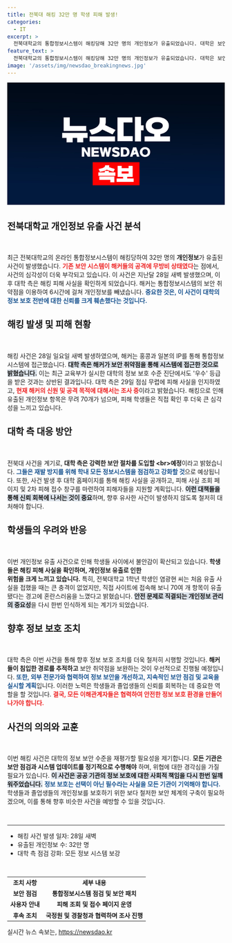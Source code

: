 ```yaml
---
title: 전북대 해킹 32만 명 학생 피해 발생!
categories:
  - IT
excerpt: >
  전북대학교의 통합정보시스템이 해킹당해 32만 명의 개인정보가 유출되었습니다. 대학은 보안 취약점을 개선하고 2차 피해를 조사 중이며, 피해 조회와 접수 시스템을 운영할 예정입니다.
feature_text: >
  전북대학교의 통합정보시스템이 해킹당해 32만 명의 개인정보가 유출되었습니다. 대학은 보안 취약점을 개선하고 2차 피해를 조사 중이며, 피해 조회와 접수 시스템을 운영할 예정입니다.
image: '/assets/img/newsdao_breakingnews.jpg'
---
```


<p><img src="/assets/img/newsdao_breakingnews.jpg" alt="cryptoinkorea 속보" /></p>

<h2 data-ke-size="size26">전북대학교 개인정보 유출 사건 분석</h2>

<p data-ke-size="size16">&nbsp;</p>

<p>최근 전북대학교의 온라인 통합정보시스템이 해킹당하여 32만 명의 <b>개인정보</b>가 유출된 사건이 발생했습니다. <b><span style="color: #ee2323;">기존 보안 시스템이 해커들의 공격에 무방비 상태였다</span></b>는 점에서, 사건의 심각성이 더욱 부각되고 있습니다. 이 사건은 지난달 28일 새벽 발생했으며, 이후 대학 측은 해킹 피해 사실을 확인하게 되었습니다. 해커는 통합정보시스템의 보안 취약점을 이용하여 6시간에 걸쳐 개인정보를 빼냈습니다. <b><span style="color: #1a5490;">중요한 것은, 이 사건이 대학의 정보 보호 전반에 대한 신뢰를 크게 훼손했다는 것입니다.</span></b></p>

<h2 data-ke-size="size26">해킹 발생 및 피해 현황</h2>

<p data-ke-size="size16">&nbsp;</p>

<p>해킹 사건은 28일 일요일 새벽 발생하였으며, 해커는 홍콩과 일본의 IP를 통해 통합정보시스템에 접근했습니다. <b><span style="background-color: #21538527;">대학 측은 해커가 보안 취약점을 통해 시스템에 접근한 것으로 밝혔습니다.</span></b> 이는 최근 교육부가 실시한 대학의 정보 보호 수준 진단에서도 '우수' 등급을 받은 것과는 상반된 결과입니다. 대학 측은 29일 점심 무렵에 피해 사실을 인지하였고, <b><span style="color: #ee2323;">현재 해커의 신원 및 공격 목적에 대해서는 조사 중</span></b>이라고 밝혔습니다. 해킹으로 인해 유출된 개인정보 항목은 무려 70개가 넘으며, 피해 학생들은 직접 확인 후 더욱 큰 심각성을 느끼고 있습니다.</p>

<h2 data-ke-size="size26">대학 측 대응 방안</h2>

<p data-ke-size="size16">&nbsp;</p>

<p>전북대 사건을 계기로, <b>대학 측은 강력한 보안 절차를 도입할 &lt;br>예정</b>이라고 밝혔습니다. <b><span style="color: #1a5490;">그들은 재발 방지를 위해 학내 모든 정보시스템을 점검하고 강화할 것</span></b>으로 예상됩니다. 또한, 사건 발생 후 대학 홈페이지를 통해 해킹 사실을 공개하고, 피해 사실 조회 페이지 및 2차 피해 접수 창구를 마련하여 피해자들을 지원할 계획입니다. <b><span style="background-color: #21538527;">이런 대책들을 통해 신뢰 회복에 나서는 것이 중요</span></b>하며, 향후 유사한 사건이 발생하지 않도록 철저히 대처해야 합니다.</p>

<h2 data-ke-size="size26">학생들의 우려와 반응</h2>

<p data-ke-size="size16">&nbsp;</p>

<p>이번 개인정보 유출 사건으로 인해 학생들 사이에서 불안감이 확산되고 있습니다. <b>학생들은 해킹 피해 사실을 확인하며, 개인정보 유출로 인한 <br>위험을 크게 느끼고 있습니다.</b> 특히, 전북대학교 1학년 학생인 염광현 씨는 처음 유출 사실을 접했을 때는 큰 충격이 없었지만, 직접 사이트에 접속해 보니 70여 개 항목이 유출됐다는 경고에 혼란스러움을 느꼈다고 밝혔습니다. <b><span style="background-color: #21538527;">안전 문제로 직결되는 개인정보 관리의 중요성</span></b>을 다시 한번 인식하게 되는 계기가 되었습니다.</p>

<h2 data-ke-size="size26">향후 정보 보호 조치</h2>

<p data-ke-size="size16">&nbsp;</p>

<p>대학 측은 이번 사건을 통해 향후 정보 보호 조치를 더욱 철저히 시행할 것입니다. <b>해커들이 침입한 경로를 추적하고</b> 보안 취약점을 보완하는 것이 우선적으로 진행될 예정입니다. <b><span style="color: #1a5490;">또한, 외부 전문가와 협력하여 정보 보안을 개선하고, 지속적인 보안 점검 및 교육을 실시할 계획</span></b>입니다. 이러한 노력은 학생들과 졸업생들의 신뢰를 회복하는 데 중요한 역할을 할 것입니다. <b><span style="color: #ee2323;">결국, 모든 이해관계자들은 협력하여 안전한 정보 보호 환경을 만들어 나가야 합니다.</span></b></p>

<h2 data-ke-size="size26">사건의 의의와 교훈</h2>

<p data-ke-size="size16">&nbsp;</p>

<p>이번 해킹 사건은 대학의 정보 보안 수준을 재평가할 필요성을 제기합니다. <b>모든 기관은 보안 점검과 시스템 업데이트를 정기적으로 수행해야</b> 하며, 위협에 대한 경각심을 가질 필요가 있습니다. <b><span style="background-color: #21538527;">이 사건은 공공 기관의 정보 보호에 대한 사회적 책임을 다시 한번 일깨워주었습니다.</span></b> <b><span style="color: #1a5490;">정보 보호는 선택이 아닌 필수라는 사실을 모든 기관이 기억해야 합니다.</span></b> 학생들과 졸업생들의 개인정보를 보호하기 위한 보다 철저한 보안 체계의 구축이 필요하겠으며, 이를 통해 향후 비슷한 사건을 예방할 수 있을 것입니다.</p>

<p data-ke-size="size16">&nbsp;</p>

<hr>

<ul>
    <li>해킹 사건 발생 일자: 28일 새벽</li>
    <li>유출된 개인정보 수: 32만 명</li>
    <li>대학 측 점검 강화: 모든 정보 시스템 보강</li>
</ul>

<p data-ke-size="size16">&nbsp;</p>

<table style="width: 100%;">
    <tr>
        <td style="text-align: center; height: 17px;"><b>조치 사항</b></td>
        <td style="text-align: center; height: 17px;"><b>세부 내용</b></td>
    </tr>
    <tr>
        <td style="text-align: center; height: 17px;"><b>보안 점검</b></td>
        <td style="text-align: center; height: 17px;"><b>통합정보시스템 점검 및 보안 패치</b></td>
    </tr>
    <tr>
        <td style="text-align: center; height: 17px;"><b>사용자 안내</b></td>
        <td style="text-align: center; height: 17px;"><b>피해 조회 및 접수 페이지 운영</b></td>
    </tr>
    <tr>
        <td style="text-align: center; height: 17px;"><b>후속 조치</b></td>
        <td style="text-align: center; height: 17px;"><b>국정원 및 경찰청과 협력하며 조사 진행</b></td>
    </tr>
</table>
실시간 뉴스 속보는, <a href="https://newsdao.kr" rel="dofollow">https://newsdao.kr</a>


